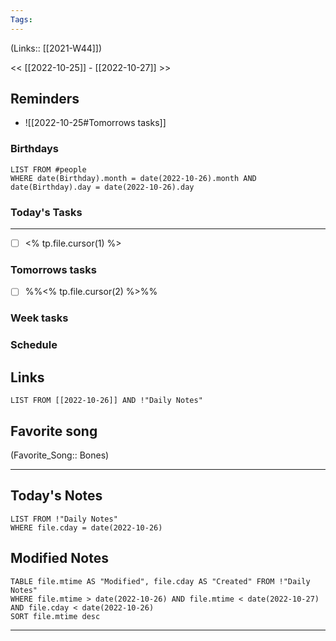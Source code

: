 ```yaml
---
Tags:
---
```

(Links:: [[2021-W44]])

<< [[2022-10-25]] - [[2022-10-27]] >>
## Reminders
- ![[2022-10-25#Tomorrows tasks]]
### Birthdays
```dataview
LIST FROM #people 
WHERE date(Birthday).month = date(2022-10-26).month AND date(Birthday).day = date(2022-10-26).day

```
### Today's Tasks
---
- [ ] <% tp.file.cursor(1) %>



### Tomorrows tasks
- [ ] %%<% tp.file.cursor(2) %>%%
### Week tasks
### Schedule

## Links
```dataview
LIST FROM [[2022-10-26]] AND !"Daily Notes"
```
## Favorite song
(Favorite_Song:: Bones)
___
## Today's Notes
```dataview
LIST FROM !"Daily Notes"
WHERE file.cday = date(2022-10-26)
```
## Modified Notes
```dataview
TABLE file.mtime AS "Modified", file.cday AS "Created" FROM !"Daily Notes" 
WHERE file.mtime > date(2022-10-26) AND file.mtime < date(2022-10-27) AND file.cday < date(2022-10-26)
SORT file.mtime desc
```
___
